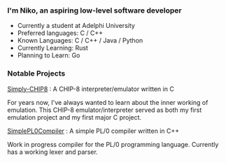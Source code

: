 ### I'm Niko, an aspiring low-level software developer
-  Currently a student at Adelphi University
-  Preferred languages:  C / C++
-  Known Languages: C / C++ / Java / Python
-  Currently Learning: Rust
-  Planning to Learn: Go

### Notable Projects

[Simply-CHIP8](https://github.com/simplynarx/Simply-CHIP8) : A CHIP-8 interpreter/emulator written in C 

  For years now, I've always wanted to learn about the inner working of emulation. This CHIP-8 emulator/interpreter served as both my first emulation project and my first major C project.

[SimplePL0Compiler](https://github.com/simplynarx/SimplePL0Compiler) : A simple PL/0 compiler written in C++

  Work in progress compiler for the PL/0 programming language. Currently has a working lexer and parser.

<!--
**simplynarx/simplynarx** is a ✨ _special_ ✨ repository because its `README.md` (this file) appears on your GitHub profile.

Here are some ideas to get you started:

- 🔭 I’m currently working on ...
- 🌱 I’m currently learning ...
- 👯 I’m looking to collaborate on ...
- 🤔 I’m looking for help with ...
- 💬 Ask me about ...
- 📫 How to reach me: ...
- 😄 Pronouns: ...
- ⚡ Fun fact: ...
-->
